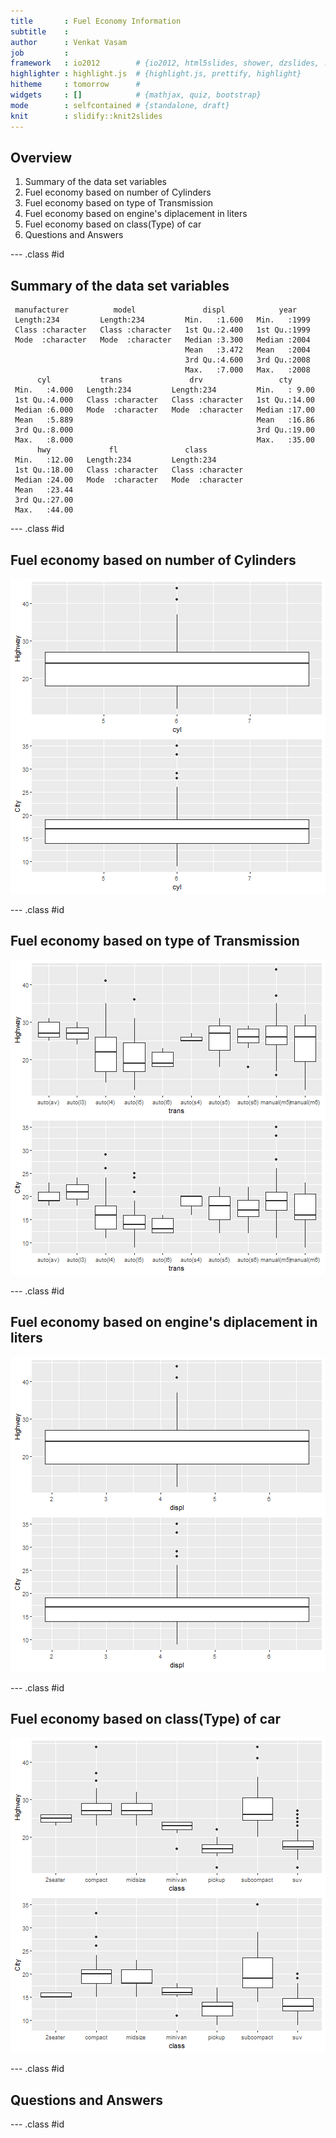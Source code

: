 ```yaml
---
title       : Fuel Economy Information
subtitle    : 
author      : Venkat Vasam
job         : 
framework   : io2012        # {io2012, html5slides, shower, dzslides, ...}
highlighter : highlight.js  # {highlight.js, prettify, highlight}
hitheme     : tomorrow      # 
widgets     : []            # {mathjax, quiz, bootstrap}
mode        : selfcontained # {standalone, draft}
knit        : slidify::knit2slides
---
```


## Overview

1. Summary of the data set variables
2. Fuel economy based on number of Cylinders
3. Fuel economy based on type of Transmission
4. Fuel economy based on engine's diplacement in liters
5. Fuel economy based on class(Type) of car
6. Questions and Answers


--- .class #id 

## Summary of the data set variables



```
 manufacturer          model               displ            year     
 Length:234         Length:234         Min.   :1.600   Min.   :1999  
 Class :character   Class :character   1st Qu.:2.400   1st Qu.:1999  
 Mode  :character   Mode  :character   Median :3.300   Median :2004  
                                       Mean   :3.472   Mean   :2004  
                                       3rd Qu.:4.600   3rd Qu.:2008  
                                       Max.   :7.000   Max.   :2008  
      cyl           trans               drv                 cty       
 Min.   :4.000   Length:234         Length:234         Min.   : 9.00  
 1st Qu.:4.000   Class :character   Class :character   1st Qu.:14.00  
 Median :6.000   Mode  :character   Mode  :character   Median :17.00  
 Mean   :5.889                                         Mean   :16.86  
 3rd Qu.:8.000                                         3rd Qu.:19.00  
 Max.   :8.000                                         Max.   :35.00  
      hwy             fl               class          
 Min.   :12.00   Length:234         Length:234        
 1st Qu.:18.00   Class :character   Class :character  
 Median :24.00   Mode  :character   Mode  :character  
 Mean   :23.44                                        
 3rd Qu.:27.00                                        
 Max.   :44.00                                        
```


--- .class #id 

## Fuel economy based on number of Cylinders


![plot of chunk unnamed-chunk-2](assets/fig/unnamed-chunk-2-1.png)

--- .class #id 

## Fuel economy based on type of Transmission


![plot of chunk unnamed-chunk-3](assets/fig/unnamed-chunk-3-1.png)

--- .class #id 

## Fuel economy based on engine's diplacement in liters


![plot of chunk unnamed-chunk-4](assets/fig/unnamed-chunk-4-1.png)

--- .class #id 

## Fuel economy based on class(Type) of car


![plot of chunk unnamed-chunk-5](assets/fig/unnamed-chunk-5-1.png)

--- .class #id 

## Questions and Answers

--- .class #id 
